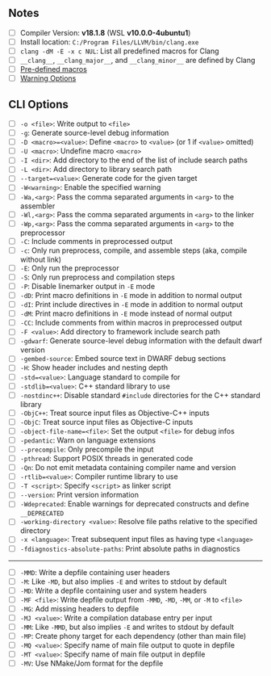 ## Notes
- [ ] Compiler Version: **v18.1.8** (WSL **v10.0.0-4ubuntu1**)
- [ ] Install location: `C:/Program Files/LLVM/bin/clang.exe`
- [ ] `clang -dM -E -x c NUL`: List all predefined macros for Clang
- [ ] `__clang__`, `__clang_major__`, and `__clang_minor__` are defined by Clang
- [ ] [Pre-defined macros](https://sourceforge.net/p/predef/wiki/Compilers/) 
- [ ] [Warning Options](https://gcc.gnu.org/onlinedocs/gcc/Warning-Options.html)
## CLI Options
- [ ] `-o <file>`: Write output to `<file>`
- [ ] `-g`: Generate source-level debug information
- [ ] `-D <macro>=<value>`: Define `<macro>` to `<value>` (or 1 if `<value>` omitted)
- [ ] `-U <macro>`: Undefine macro `<macro>`
- [ ] `-I <dir>`: Add directory to the end of the list of include search paths
- [ ] `-L <dir>`: Add directory to library search path
- [ ] `--target=<value>`: Generate code for the given target
- [ ] `-W<warning>`: Enable the specified warning
- [ ] `-Wa,<arg>`: Pass the comma separated arguments in `<arg>` to the assembler
- [ ] `-Wl,<arg>`: Pass the comma separated arguments in `<arg>` to the linker
- [ ] `-Wp,<arg>`: Pass the comma separated arguments in `<arg>` to the preprocessor
- [ ] `-C`: Include comments in preprocessed output
- [ ] `-c`: Only run preprocess, compile, and assemble steps (aka, compile without link)
- [ ] `-E`: Only run the preprocessor
- [ ] `-S`: Only run preprocess and compilation steps
- [ ] `-P`: Disable linemarker output in `-E` mode
- [ ] `-dD`: Print macro definitions in `-E` mode in addition to normal output
- [ ] `-dI`: Print include directives in `-E` mode in addition to normal output
- [ ] `-dM`: Print macro definitions in `-E` mode instead of normal output
- [ ] `-CC`: Include comments from within macros in preprocessed output
- [ ] `-F <value>`: Add directory to framework include search path
- [ ] `-gdwarf`: Generate source-level debug information with the default dwarf version
- [ ] `-gembed-source`: Embed source text in DWARF debug sections
- [ ] `-H`: Show header includes and nesting depth
- [ ] `-std=<value>`: Language standard to compile for
- [ ] `-stdlib=<value>`: C++ standard library to use
- [ ] `-nostdinc++`: Disable standard `#include` directories for the C++ standard library
- [ ] `-ObjC++`: Treat source input files as Objective-C++ inputs
- [ ] `-ObjC`: Treat source input files as Objective-C inputs
- [ ] `-object-file-name=<file>`: Set the output `<file>` for debug infos
- [ ] `-pedantic`: Warn on language extensions
- [ ] `--precompile`: Only precompile the input
- [ ] `-pthread`: Support POSIX threads in generated code
- [ ] `-Qn`: Do not emit metadata containing compiler name and version
- [ ] `-rtlib=<value>`: Compiler runtime library to use
- [ ] `-T <script>`: Specify `<script>` as linker script
- [ ] `--version`: Print version information
- [ ] `-Wdeprecated`: Enable warnings for deprecated constructs and define `__DEPRECATED`
- [ ] `-working-directory <value>`: Resolve file paths relative to the specified directory
- [ ] `-x <language>`: Treat subsequent input files as having type `<language>`
- [ ] `-fdiagnostics-absolute-paths`: Print absolute paths in diagnostics
---
- [ ] `-MMD`: Write a depfile containing user headers
- [ ] `-M`: Like `-MD`, but also implies `-E` and writes to stdout by default
- [ ] `-MD`: Write a depfile containing user and system headers
- [ ] `-MF <file>`: Write depfile output from `-MMD`, `-MD`, `-MM`, or `-M` to `<file>`
- [ ] `-MG`: Add missing headers to depfile
- [ ] `-MJ <value>`: Write a compilation database entry per input
- [ ] `-MM`: Like `-MMD`, but also implies `-E` and writes to stdout by default
- [ ] `-MP`: Create phony target for each dependency (other than main file)
- [ ] `-MQ <value>`: Specify name of main file output to quote in depfile
- [ ] `-MT <value>`: Specify name of main file output in depfile
- [ ] `-MV`: Use NMake/Jom format for the depfile